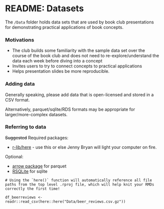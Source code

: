 # README: Datasets

The `/Data` folder holds data sets that are used by book club presentations for demonstrating practical applications of book concepts. 
### Motivations

- The club builds some familiarity with the sample data set over the course of the book club and does not need to re-explore/understand the data each week before diving into a concept
- Invites users to try to connect concepts to practical applications
- Helps presentation slides be more reproducible. 

### Adding data

Generally speaking, please add data that is open-licensed and stored in a CSV format.

Alternatively, parquet/sqlite/RDS formats may be appropriate for larger/more-complex datasets.

### Referring to data

~~Suggested~~ Required packages: 

- [r-lib/here](https://github.com/r-lib/here) - use this or else Jenny Bryan will light your computer on fire. 

Optional: 

- [arrow package](https://github.com/apache/arrow/tree/master/r) for parquet 
- [RSQLite](https://github.com/r-dbi/RSQLite) for sqlite

```
# Using the `here()` function will automatically reference all file paths from the top level .rproj file, which will help knit your RMDs correctly the first time!

df_beerreviews <- readr::read_csv(here::here("Data/beer_reviews.csv.gz"))

```

